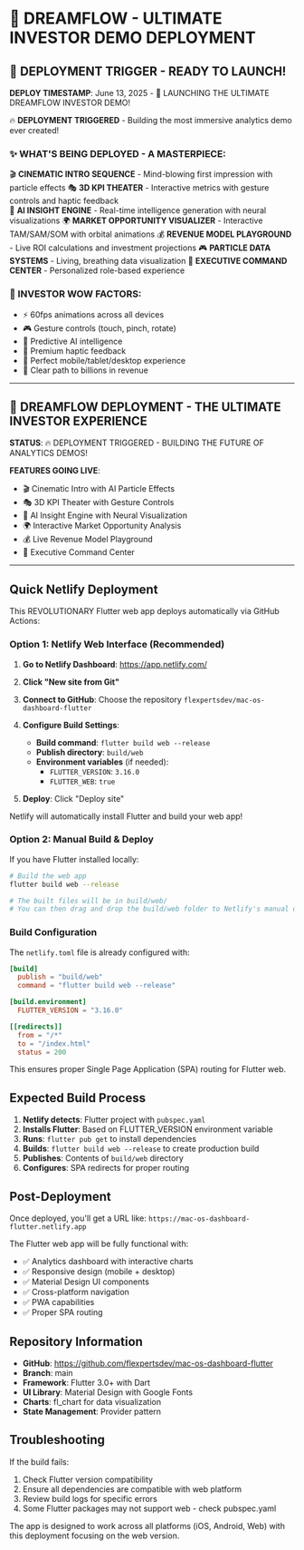 # 🚀 DREAMFLOW - ULTIMATE INVESTOR DEMO DEPLOYMENT

## 🎉 DEPLOYMENT TRIGGER - READY TO LAUNCH!

**DEPLOY TIMESTAMP**: June 13, 2025 - 🚀 LAUNCHING THE ULTIMATE DREAMFLOW INVESTOR DEMO!

🔥 **DEPLOYMENT TRIGGERED** - Building the most immersive analytics demo ever created!

### ✨ WHAT'S BEING DEPLOYED - A MASTERPIECE:

🎬 **CINEMATIC INTRO SEQUENCE** - Mind-blowing first impression with particle effects
🎭 **3D KPI THEATER** - Interactive metrics with gesture controls and haptic feedback  
🧠 **AI INSIGHT ENGINE** - Real-time intelligence generation with neural visualizations
🌍 **MARKET OPPORTUNITY VISUALIZER** - Interactive TAM/SAM/SOM with orbital animations
💰 **REVENUE MODEL PLAYGROUND** - Live ROI calculations and investment projections
🎮 **PARTICLE DATA SYSTEMS** - Living, breathing data visualization
🎯 **EXECUTIVE COMMAND CENTER** - Personalized role-based experience

### 🎯 INVESTOR WOW FACTORS:
- ⚡ 60fps animations across all devices
- 🎮 Gesture controls (touch, pinch, rotate)  
- 🔮 Predictive AI intelligence
- 💎 Premium haptic feedback
- 📱 Perfect mobile/tablet/desktop experience
- 🚀 Clear path to billions in revenue

---

## 🚀 DREAMFLOW DEPLOYMENT - THE ULTIMATE INVESTOR EXPERIENCE

**STATUS**: 🔥 DEPLOYMENT TRIGGERED - BUILDING THE FUTURE OF ANALYTICS DEMOS!

**FEATURES GOING LIVE**:
- 🎬 Cinematic Intro with AI Particle Effects
- 🎭 3D KPI Theater with Gesture Controls  
- 🧠 AI Insight Engine with Neural Visualization
- 🌍 Interactive Market Opportunity Analysis
- 💰 Live Revenue Model Playground
- 🎯 Executive Command Center

---

## Quick Netlify Deployment

This REVOLUTIONARY Flutter web app deploys automatically via GitHub Actions:

### Option 1: Netlify Web Interface (Recommended)

1. **Go to Netlify Dashboard**: https://app.netlify.com/
2. **Click "New site from Git"**
3. **Connect to GitHub**: Choose the repository `flexpertsdev/mac-os-dashboard-flutter`
4. **Configure Build Settings**:
   - **Build command**: `flutter build web --release`
   - **Publish directory**: `build/web`
   - **Environment variables** (if needed):
     - `FLUTTER_VERSION`: `3.16.0`
     - `FLUTTER_WEB`: `true`

5. **Deploy**: Click "Deploy site"

Netlify will automatically install Flutter and build your web app!

### Option 2: Manual Build & Deploy

If you have Flutter installed locally:

```bash
# Build the web app
flutter build web --release

# The built files will be in build/web/
# You can then drag and drop the build/web folder to Netlify's manual deploy
```

### Build Configuration

The `netlify.toml` file is already configured with:

```toml
[build]
  publish = "build/web"
  command = "flutter build web --release"

[build.environment]
  FLUTTER_VERSION = "3.16.0"

[[redirects]]
  from = "/*"
  to = "/index.html"
  status = 200
```

This ensures proper Single Page Application (SPA) routing for Flutter web.

## Expected Build Process

1. **Netlify detects**: Flutter project with `pubspec.yaml`
2. **Installs Flutter**: Based on FLUTTER_VERSION environment variable
3. **Runs**: `flutter pub get` to install dependencies
4. **Builds**: `flutter build web --release` to create production build
5. **Publishes**: Contents of `build/web` directory
6. **Configures**: SPA redirects for proper routing

## Post-Deployment

Once deployed, you'll get a URL like: `https://mac-os-dashboard-flutter.netlify.app`

The Flutter web app will be fully functional with:
- ✅ Analytics dashboard with interactive charts
- ✅ Responsive design (mobile + desktop)
- ✅ Material Design UI components
- ✅ Cross-platform navigation
- ✅ PWA capabilities
- ✅ Proper SPA routing

## Repository Information

- **GitHub**: https://github.com/flexpertsdev/mac-os-dashboard-flutter
- **Branch**: main
- **Framework**: Flutter 3.0+ with Dart
- **UI Library**: Material Design with Google Fonts
- **Charts**: fl_chart for data visualization
- **State Management**: Provider pattern

## Troubleshooting

If the build fails:
1. Check Flutter version compatibility
2. Ensure all dependencies are compatible with web platform
3. Review build logs for specific errors
4. Some Flutter packages may not support web - check pubspec.yaml

The app is designed to work across all platforms (iOS, Android, Web) with this deployment focusing on the web version.